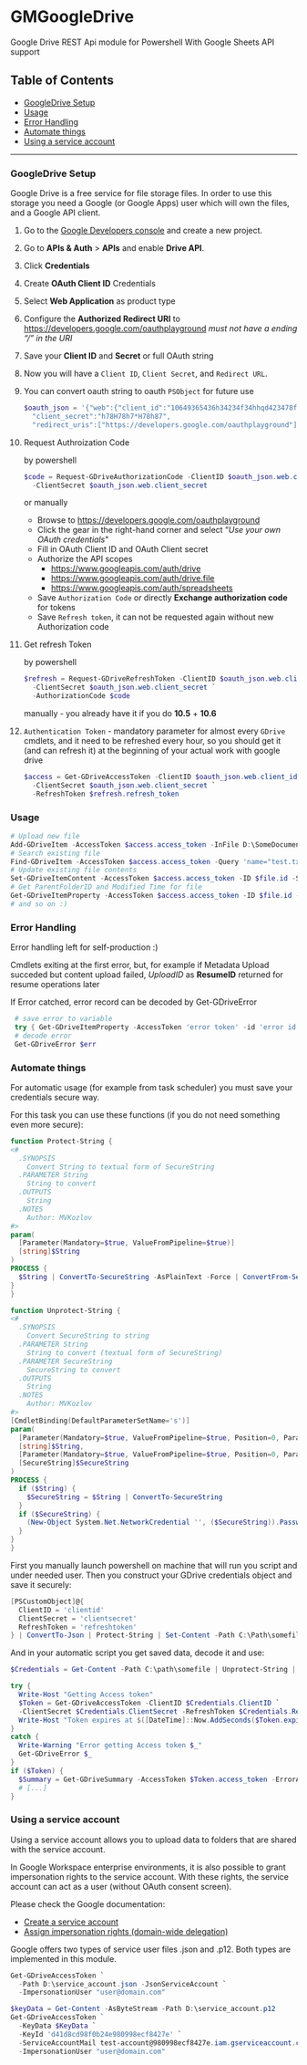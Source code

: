 # GMGoogleDrive

Google Drive REST Api module for Powershell
With Google Sheets API support

## Table of Contents

- [GoogleDrive Setup](#googledrive-setup)
- [Usage](#usage)
- [Error Handling](#error-handling)
- [Automate things](#automate-things)
- [Using a service account](#using-a-service-account)

---

### GoogleDrive Setup

Google Drive is a free service for file storage files. In order to use this storage you need a Google (or Google Apps) user which will own the files, and a Google API client.

1. Go to the [Google Developers console](https://console.developers.google.com/project) and create a new project.
2. Go to **APIs & Auth** > **APIs** and enable **Drive API**.
3. Click **Credentials**
4. Create **OAuth Client ID** Credentials
5. Select **Web Application** as product type
6. Configure the **Authorized Redirect URI** to https://developers.google.com/oauthplayground _must not have a ending “/” in the URI_
7. Save your **Client ID** and **Secret** or full OAuth string
8. Now you will have a `Client ID`, `Client Secret`, and `Redirect URL`.
9. You can convert oauth string to oauth `PSObject` for future use

    ``` powershell
    $oauth_json = '{"web":{"client_id":"10649365436h34234f34hhqd423478fsdfdo.apps.googleusercontent.com",
      "client_secret":"h78H78h7*H78h87",
      "redirect_uris":["https://developers.google.com/oauthplayground"]}}' | ConvertFrom-Json
    ```

10. Request Authroization Code  

    by powershell

    ``` powershell
    $code = Request-GDriveAuthorizationCode -ClientID $oauth_json.web.client_id `
      -ClientSecret $oauth_json.web.client_secret
    ```

    or manually
    - Browse to https://developers.google.com/oauthplayground
    - Click the gear in the right-hand corner and select “_Use your own OAuth credentials_"
    - Fill in OAuth Client ID and OAuth Client secret
    - Authorize the API scopes
        - https://www.googleapis.com/auth/drive
        - https://www.googleapis.com/auth/drive.file
        - https://www.googleapis.com/auth/spreadsheets
    - Save `Authorization Code` or directly **Exchange authorization code** for tokens
    - Save `Refresh token`, it can not be requested again without new Authorization code
11. Get refresh Token

    by powershell

    ``` powershell 
    $refresh = Request-GDriveRefreshToken -ClientID $oauth_json.web.client_id `
      -ClientSecret $oauth_json.web.client_secret `
      -AuthorizationCode $code
    ```

    manually - you already have it if you do **10.5** + **10.6**

12. `Authentication Token` - mandatory parameter for almost every `GDrive` cmdlets, and it need to be refreshed every hour, so you should get it (and can refresh it) at the beginning of your actual work with google drive

    ``` powershell
    $access = Get-GDriveAccessToken -ClientID $oauth_json.web.client_id `
      -ClientSecret $oauth_json.web.client_secret `
      -RefreshToken $refresh.refresh_token
    ```

### Usage

``` powershell
# Upload new file
Add-GDriveItem -AccessToken $access.access_token -InFile D:\SomeDocument.doc -Name SomeDocument.doc
# Search existing file
Find-GDriveItem -AccessToken $access.access_token -Query 'name="test.txt"'
# Update existing file contents
Set-GDriveItemContent -AccessToken $access.access_token -ID $file.id -StringContent 'test file'
# Get ParentFolderID and Modified Time for file
Get-GDriveItemProperty -AccessToken $access.access_token -ID $file.id -Property parents, modifiedTime
# and so on :)
```

### Error Handling

Error handling left for self-production :)

Cmdlets exiting at the first error, but, for example if Metadata Upload succeded but content upload failed, _UploadID_ as **ResumeID** returned for resume operations later

If Error catched, error record can be decoded by Get-GDriveError

``` powershell
 # save error to variable
 try { Get-GDriveItemProperty -AccessToken 'error token' -id 'error id' } catch { $err = $_ }
 # decode error
 Get-GDriveError $err
```

### Automate things

For automatic usage (for example from task scheduler) you must save your credentials secure way.

For this task you can use these functions (if you do not need something even more secure):

``` powershell
function Protect-String {
<#
  .SYNOPSIS
    Convert String to textual form of SecureString
  .PARAMETER String
    String to convert
  .OUTPUTS
    String
  .NOTES
    Author: MVKozlov
#>
param(
  [Parameter(Mandatory=$true, ValueFromPipeline=$true)]
  [string]$String
)
PROCESS {
  $String | ConvertTo-SecureString -AsPlainText -Force | ConvertFrom-SecureString
}
}

function Unprotect-String {
<#
  .SYNOPSIS
    Convert SecureString to string
  .PARAMETER String
    String to convert (textual form of SecureString)
  .PARAMETER SecureString
    SecureString to convert
  .OUTPUTS
    String
  .NOTES
    Author: MVKozlov
#>
[CmdletBinding(DefaultParameterSetName='s')]
param(
  [Parameter(Mandatory=$true, ValueFromPipeline=$true, Position=0, ParameterSetName='s')]
  [string]$String,
  [Parameter(Mandatory=$true, ValueFromPipeline=$true, Position=0, ParameterSetName='ss')]
  [SecureString]$SecureString
)
PROCESS {
  if ($String) {
    $SecureString = $String | ConvertTo-SecureString
  }
  if ($SecureString) {
    (New-Object System.Net.NetworkCredential '', ($SecureString)).Password
  }
}
}
```

First you manually launch powershell on machine that will run you script and under needed user.
Then you construct your GDrive credentials object and save it securely:

``` powershell
[PSCustomObject]@{
  ClientID = 'clientid'
  ClientSecret = 'clientsecret'
  RefreshToken = 'refreshtoken'
} | ConvertTo-Json | Protect-String | Set-Content -Path C:\Path\somefile
```

And in your automatic script you get saved data, decode it and use:

``` powershell
$Credentials = Get-Content -Path C:\path\somefile | Unprotect-String | ConvertFrom-JSon

try {
  Write-Host "Getting Access token"
  $Token = Get-GDriveAccessToken -ClientID $Credentials.ClientID `
  -ClientSecret $Credentials.ClientSecret -RefreshToken $Credentials.RefreshToken
  Write-Host "Token expires at $([DateTime]::Now.AddSeconds($Token.expires_in))"
}
catch {
  Write-Warning "Error getting Access token $_"
  Get-GDriveError $_
}
if ($Token) {
  $Summary = Get-GDriveSummary -AccessToken $Token.access_token -ErrorAction Stop
  # [...]
}
```

### Using a service account

Using a service account allows you to upload data to folders that are shared with the service account.

In Google Workspace enterprise environments, it is also possible to grant impersonation rights to the service account. With these rights, the service account can act as a user (without OAuth consent screen).

Please check the Google documentation:

- [Create a service account](https://developers.google.com/workspace/guides/create-credentials#create_a_service_account)
- [Assign impersonation rights (domain-wide delegation)](https://developers.google.com/workspace/guides/create-credentials#optional_set_up_domain-wide_delegation_for_a_service_account)

Google offers two types of service user files .json and .p12. Both types are implemented in this module.

``` PowerShell
Get-GDriveAccessToken `
  -Path D:\service_account.json -JsonServiceAccount `
  -ImpersonationUser "user@domain.com"
```

``` PowerShell
$keyData = Get-Content -AsByteStream -Path D:\service_account.p12
Get-GDriveAccessToken `
  -KeyData $KeyData `
  -KeyId 'd41d8cd98f0b24e980998ecf8427e' `
  -ServiceAccountMail test-account@980998ecf8427e.iam.gserviceaccount.com `
  -ImpersonationUser "user@domain.com"
```
